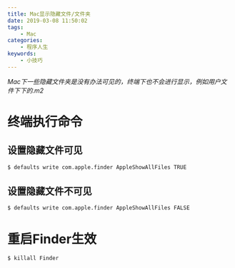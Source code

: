 ```yaml
---
title: Mac显示隐藏文件/文件夹
date: 2019-03-08 11:50:02
tags:
    - Mac
categories:
    - 程序人生
keywords:
    - 小技巧
---
```


*Mac下一些隐藏文件夹是没有办法可见的，终端下也不会进行显示，例如用户文件下下的.m2*

<!-- more -->

# 终端执行命令

## 设置隐藏文件可见

``` bash
$ defaults write com.apple.finder AppleShowAllFiles TRUE
```

## 设置隐藏文件不可见

``` bash
$ defaults write com.apple.finder AppleShowAllFiles FALSE 
```

# 重启Finder生效

``` bash
$ killall Finder
```
